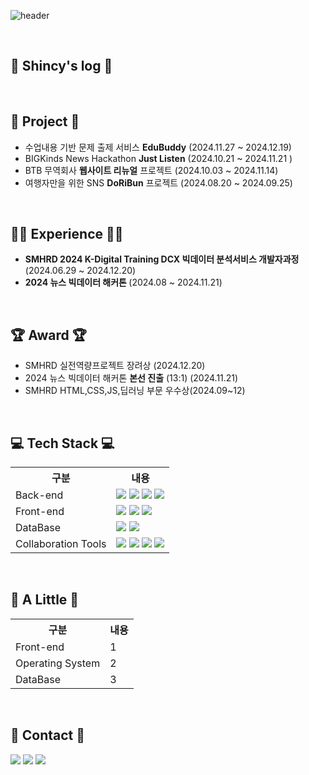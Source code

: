 ![header](https://capsule-render.vercel.app/api?type=waving&color=auto&height=300&section=header&text=Shincy's%20Github&fontSize=90)

<br>

## 📝 Shincy's log 📝
<a href="https://velog.io/@shinchoungyong/posts"/></a>

<br>

## 📁 Project 📂
- 수업내용 기반 문제 출제 서비스 <b>EduBuddy</b> (2024.11.27 ~ 2024.12.19)
- BIGKinds News Hackathon <b>Just Listen</b> (2024.10.21 ~ 2024.11.21 )
- BTB 무역회사 <b>웹사이트 리뉴얼</b> 프로젝트 (2024.10.03 ~ 2024.11.14)
- 여행자만을 위한 SNS <b>DoRiBun</b> 프로젝트 (2024.08.20 ~ 2024.09.25)


<br>

## 🏃‍♂️ Experience 🏃‍♂️
- <b>SMHRD 2024 K-Digital Training DCX 빅데이터 분석서비스 개발자과정</b> (2024.06.29 ~ 2024.12.20)
- <b>2024 뉴스 빅데이터 해커톤 </b> (2024.08 ~ 2024.11.21)

<br>

## 🏆 Award 🏆
- SMHRD 실전역량프로젝트 장려상 (2024.12.20)
- 2024 뉴스 빅데이터 해커톤 <b>본선 진출</b> (13:1) (2024.11.21)
- SMHRD HTML,CSS,JS,딥러닝 부문 우수상(2024.09~12)



<br>

## 💻 Tech Stack 💻

<table>
    <tr>
        <th>구분</th>
        <th>내용</th>
    </tr>
    <tr>
        <td>Back-end</td>
        <td>
            <img src="https://img.shields.io/badge/Java-007396?style=for-the-badge&logo=java&logoColor=white"/>
            <img src="https://img.shields.io/badge/Spring-6DB33F?style=for-the-badge&logo=Spring&logoColor=white"/>
            <img src="https://img.shields.io/badge/Spring Boot-6DB33F?style=for-the-badge&logo=Spring Boot&logoColor=white"/>
            <img src="https://img.shields.io/badge/Python-3776AB?style=for-the-badge&logo=Python&logoColor=white"/> 
        </td>
    </tr>
    <tr>
        <td>Front-end</td>
        <td>
            <img src="https://img.shields.io/badge/HTML5-E34F26?style=for-the-badge&logo=HTML5&logoColor=white"/>
            <img src="https://img.shields.io/badge/CSS3-1572B6?style=for-the-badge&logo=CSS3&logoColor=white"/>
            <img src="https://img.shields.io/badge/JavaScript-F7DF1E?style=for-the-badge&logo=JavaScript&logoColor=white"/>
        </td>
    </tr>
    <tr>
        <td>DataBase</td>
        <td>
            <img src="https://img.shields.io/badge/Oracle-F80000?style=for-the-badge&logo=Oracle&logoColor=white"/>
            <img src="https://img.shields.io/badge/MySQL-4479A1?style=for-the-badge&logo=MySQL&logoColor=white"/>
        </td>
    </tr>
    <tr>
        <td>Collaboration Tools</td>
        <td>
            <img src="https://img.shields.io/badge/Git-F05032?style=for-the-badge&logo=Git&logoColor=white"/>
            <img src="https://img.shields.io/badge/GitHub-181717?style=for-the-badge&logo=GitHub&logoColor=white"/>
            <img src="https://img.shields.io/badge/sourcetree-0052CC?style=for-the-badge&logo=sourcetree&logoColor=white"/>
            <img src="https://img.shields.io/badge/notion-000000?style=for-the-badge&logo=notion&logoColor=white"/>
        </td>
    </tr>
</table>

<br>

## 🐾 A Little 🐾

<table>
    <tr>
        <th>구분</th>
        <th>내용</th>
    </tr>
 <tr>
     <td>Front-end</td>
        <td>
         1
        </td>
    </tr>
    <tr>
        <td>Operating System</td>
        <td>
          2
        </td>
    </tr>
    <tr>
        <td>DataBase</td>
        <td>
           3
        </td>
    </tr> 
</table>

<br>

## 📱 Contact 📱
<a href="https://www.instagram.com/cyshin_93/"><img src="https://img.shields.io/badge/instagram-E4405F?style=for-the-badge&logo=instagram&logoColor=white"/></a>
<a href="mailto:cystudy93@gmail.com"><img src="https://img.shields.io/badge/gmail-EA4335?style=for-the-badge&logo=gmail&logoColor=white"/></a>
<a href="mailto:dongdengx@naver.com"><img src="https://img.shields.io/badge/naver-03C75A?style=for-the-badge&logo=naver&logoColor=white"/></a>

<br>



